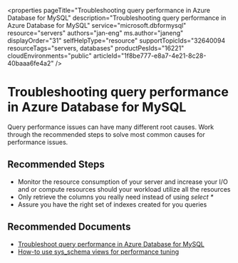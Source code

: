 <properties
	pageTitle="Troubleshooting query performance in Azure Database for MySQL"
	description="Troubleshooting query performance in Azure Database for MySQL"
	service="microsoft.dbformysql"
	resource="servers"
	authors="jan-eng"
    ms.author="janeng"
	displayOrder="31"
	selfHelpType="resource"
	supportTopicIds="32640094
	resourceTags="servers, databases"
	productPesIds="16221"
	cloudEnvironments="public"
	articleId="1f8be777-e8a7-4e21-8c28-40baaa6fe4a2"
/>

# Troubleshooting query performance in Azure Database for MySQL

Query performance issues can have many different root causes. Work through the recommended steps to solve most common causes for performance issues.

## **Recommended Steps**

* Monitor the resource consumption of your server and increase your I/O and or compute resources should your workload utilize all the resources
* Only retrieve the columns you really need instead of using *select \**
* Assure you have the right set of indexes created for you queries

## **Recommended Documents**

* [Troubleshoot query performance in Azure Database for MySQL](https://docs.microsoft.com/azure/mysql/howto-troubleshoot-query-performance)<br>
* [How-to use sys_schema views for performance tuning](https://docs.microsoft.com/azure/mysql/howto-troubleshoot-sys-schema)

